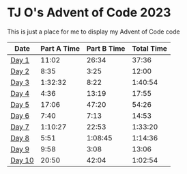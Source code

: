 # TJ O's Advent of Code 2023

This is just a place for me to display my Advent of Code code

| Date | Part A Time | Part B Time | Total Time |
|---|---|---|---|
| [Day 1](notes/1.md) | 11:02 | 26:34 | 37:36 |
| [Day 2](notes/2.md) | 8:35 | 3:25 | 12:00 |
| [Day 3](notes/3.md) | 1:32:32 | 8:22 | 1:40:54 |
| [Day 4](notes/4.md) | 4:36 | 13:19 | 17:55 |
| [Day 5](notes/5.md) | 17:06 | 47:20 | 54:26 | 
| [Day 6](notes/6.md) | 7:40 | 7:13 | 14:53 |
| [Day 7](notes/7.md) | 1:10:27 | 22:53 | 1:33:20 |
| [Day 8](notes/8.md) | 5:51 | 1:08:45 | 1:14:36 |
| [Day 9](notes/9.md) | 9:58 | 3:08 | 13:06 |
| [Day 10](notes/10.md) | 20:50 | 42:04 | 1:02:54 |